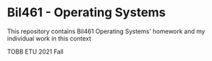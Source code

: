 # Bil461 - Operating Systems 

This repository contains Bil461 Operating Systems' homework and my individual work in this context

TOBB ETU 2021 Fall